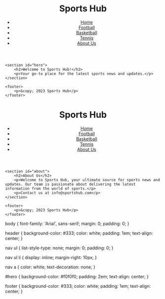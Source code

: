 <!DOCTYPE html>
<html lang="en">
<head>
    <meta charset="UTF-8">
    <meta name="viewport" content="width=device-width, initial-scale=1.0">
    <link rel="stylesheet" href="styles.css">
    <title>Sports Hub - Home</title>
</head>
<body>
    <!-- Content for the home page -->
    <header>
        <h1>Sports Hub</h1>
        <nav>
            <ul>
                <li><a href="index.html">Home</a></li>
                <li><a href="football.html">Football</a></li>
                <li><a href="basketball.html">Basketball</a></li>
                <li><a href="tennis.html">Tennis</a></li>
                <li><a href="about.html">About Us</a></li>
            </ul>
        </nav>
    </header>
    
    <section id="hero">
        <h2>Welcome to Sports Hub!</h2>
        <p>Your go-to place for the latest sports news and updates.</p>
    </section>

    <footer>
        <p>&copy; 2023 Sports Hub</p>
    </footer>
</body>
</html>
<!-- Similar structure to index.html with content related to football -->
<!-- Similar structure to index.html with content related to basketball -->
<!-- Similar structure to index.html with content related to tennis -->
<!DOCTYPE html>
<html lang="en">
<head>
    <meta charset="UTF-8">
    <meta name="viewport" content="width=device-width, initial-scale=1.0">
    <link rel="stylesheet" href="styles.css">
    <title>About Us - Sports Hub</title>
</head>
<body>
    <!-- Content for the about page -->
    <header>
        <h1>Sports Hub</h1>
        <nav>
            <ul>
                <li><a href="index.html">Home</a></li>
                <li><a href="football.html">Football</a></li>
                <li><a href="basketball.html">Basketball</a></li>
                <li><a href="tennis.html">Tennis</a></li>
                <li><a href="about.html">About Us</a></li>
            </ul>
        </nav>
    </header>
    
    <section id="about">
        <h2>About Us</h2>
        <p>Welcome to Sports Hub, your ultimate source for sports news and updates. Our team is passionate about delivering the latest information from the world of sports.</p>
        <p>Contact us at info@sportshub.com</p>
    </section>

    <footer>
        <p>&copy; 2023 Sports Hub</p>
    </footer>
</body>
</html>
body {
    font-family: 'Arial', sans-serif;
    margin: 0;
    padding: 0;
}

header {
    background-color: #333;
    color: white;
    padding: 1em;
    text-align: center;
}

nav ul {
    list-style-type: none;
    margin: 0;
    padding: 0;
}

nav ul li {
    display: inline;
    margin-right: 10px;
}

nav a {
    color: white;
    text-decoration: none;
}

#hero {
    background-color: #f0f0f0;
    padding: 2em;
    text-align: center;
}

footer {
    background-color: #333;
    color: white;
    padding: 1em;
    text-align: center;
}
